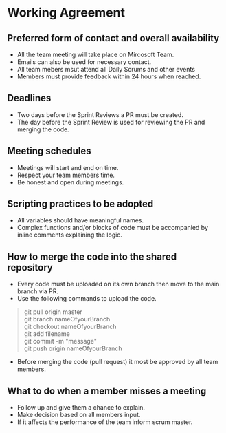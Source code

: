 # Working Agreement

## Preferred form of contact and overall availability

- All the team meeting will take place on Mircosoft Team.
- Emails can also be used for necessary contact.
- All team mebers msut attend all Daily Scrums and other events
- Members must provide feedback within 24 hours when reached.

## Deadlines
- Two days before the Sprint Reviews a PR must be created.
- The day before the Sprint Review is used for reviewing the PR and merging the code.

## Meeting schedules
- Meetings will start and end on time.
- Respect your team members time.
- Be honest and open during meetings.

## Scripting practices to be adopted
- All variables should have meaningful names.
- Complex functions and/or blocks of code must be accompanied by inline comments explaining the logic.

## How to merge the code into the shared repository
- Every code must be uploaded on its own branch then move to the main branch via PR.
- Use the following commands to upload the code.
> git pull origin master \
> git branch nameOfyourBranch \
> git checkout nameOfyourBranch \
> git add filename \
> git commit -m "message" \
> git push origin nameOfyourBranch 
- Before merging the code (pull request) it most be approved by all team members.

## What to do when a member misses a meeting
- Follow up and give them a chance to explain.
- Make decision based on all members input.
- If it affects the performance of the team inform scrum master.
